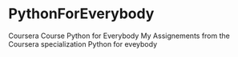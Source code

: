 # PythonForEverybody
Coursera Course Python for Everybody
My Assignements from the Coursera specialization Python for eveybody
